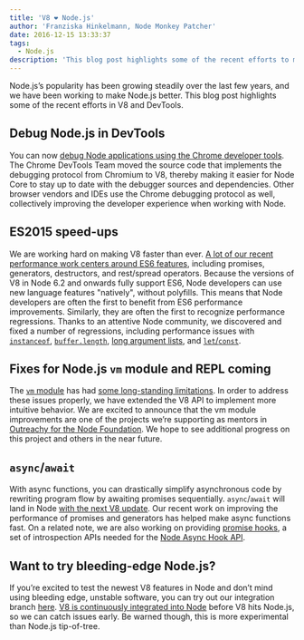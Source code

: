 ```yaml
---
title: 'V8 ❤️ Node.js'
author: 'Franziska Hinkelmann, Node Monkey Patcher'
date: 2016-12-15 13:33:37
tags:
  - Node.js
description: 'This blog post highlights some of the recent efforts to make Node.js better supported in V8 and Chrome DevTools.'
---
```

Node.js’s popularity has been growing steadily over the last few years, and we have been working to make Node.js better. This blog post highlights some of the recent efforts in V8 and DevTools.

## Debug Node.js in DevTools

You can now [debug Node applications using the Chrome developer tools](https://medium.com/@paul_irish/debugging-node-js-nightlies-with-chrome-devtools-7c4a1b95ae27#.knjnbsp6t). The Chrome DevTools Team moved the source code that implements the debugging protocol from Chromium to V8, thereby making it easier for Node Core to stay up to date with the debugger sources and dependencies. Other browser vendors and IDEs use the Chrome debugging protocol as well, collectively improving the developer experience when working with Node.

<!--truncate-->
## ES2015 speed-ups

We are working hard on making V8 faster than ever. [A lot of our recent performance work centers around ES6 features](/blog/v8-release-56), including promises, generators, destructors, and rest/spread operators. Because the versions of V8 in Node 6.2 and onwards fully support ES6, Node developers can use new language features "natively", without polyfills. This means that Node developers are often the first to benefit from ES6 performance improvements. Similarly, they are often the first to recognize performance regressions. Thanks to an attentive Node community, we discovered and fixed a number of regressions, including performance issues with [`instanceof`](https://github.com/nodejs/node/issues/9634), [`buffer.length`](https://github.com/nodejs/node/issues/9006), [long argument lists](https://github.com/nodejs/node/pull/9643), and [`let`/`const`](https://github.com/nodejs/node/issues/9729).

## Fixes for Node.js `vm` module and REPL coming

The [`vm` module](https://nodejs.org/dist/latest-v7.x/docs/api/vm.html) has had [some long-standing limitations](https://github.com/nodejs/node/issues/6283). In order to address these issues properly, we have extended the V8 API to implement more intuitive behavior. We are excited to announce that the vm module improvements are one of the projects we’re supporting as mentors in [Outreachy for the Node Foundation](https://nodejs.org/en/foundation/outreachy/). We hope to see additional progress on this project and others in the near future.

## `async`/`await`

With async functions, you can drastically simplify asynchronous code by rewriting program flow by awaiting promises sequentially. `async`/`await` will land in Node [with the next V8 update](https://github.com/nodejs/node/pull/9618). Our recent work on improving the performance of promises and generators has helped make async functions fast. On a related note, we are also working on providing [promise hooks](https://bugs.chromium.org/p/v8/issues/detail?id=4643), a set of introspection APIs needed for the [Node Async Hook API](https://github.com/nodejs/node-eps/pull/18).

## Want to try bleeding-edge Node.js?

If you’re excited to test the newest V8 features in Node and don’t mind using bleeding edge, unstable software, you can try out our integration branch [here](https://github.com/v8/node/tree/vee-eight-lkgr). [V8 is continuously integrated into Node](https://ci.chromium.org/p/v8/builders/luci.v8.ci/V8%20Linux64%20-%20node.js%20integration) before V8 hits Node.js, so we can catch issues early. Be warned though, this is more experimental than Node.js tip-of-tree.
